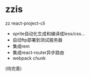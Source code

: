 # zzis
zz react-project-cli

* sprite自动化生成和编译成less/css...
* 自动ftp部署到测试服务器
* 集成rem
* 集成react-router异步路由
* webpack chunk


(待完善)
